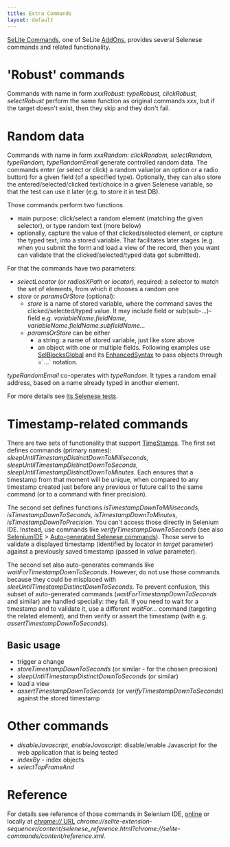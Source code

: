 ```yaml
---
title: Extra Commands
layout: default
---
```


[SeLite Commands](https://addons.mozilla.org/en-US/firefox/addon/selite-commands/), one of SeLite [AddOns](AddOns), provides several Selenese commands and related functionality.

# 'Robust' commands #
Commands with name in form <i>xxxRobust: typeRobust, clickRobust, selectRobust</i> perform the same function as original commands _xxx_, but if the target doesn't exist, then they skip and they don't fail.

# Random data #
Commands with name in form <i>xxxRandom: clickRandom, selectRandom, typeRandom, typeRandomEmail</i> generate controlled random data. The commands enter (or select or click) a random value(or an option or a radio button) for a given field (of a specified type). Optionally, they can also store the entered/selected/clicked text/choice in a given Selenese variable, so that the test can use it later (e.g. to store it in test DB).

Those commands perform two functions

  * main purpose: click/select a random element (matching the given selector), or type random text (more below)
  * optionally, capture the value of that clicked/selected element, or capture the typed text, into a stored variable. That facilitates later stages (e.g. when you submit the form and load a view of the record, then you want can validate that the clicked/selected/typed data got submitted).

For that the commands have two parameters:

  * _selectLocator_ (or _radiosXPath_ or _locator_), required: a selector to match the set of elements, from which it chooses a random one
  * _store_ or _paramsOrStore_ (optional):
    * _store_ is a name of stored variable, where the command saves the clicked/selected/typed value. It may include field or sub(sub-...)-field e.g. _variableName.fieldName, variableName.fieldName.subfieldName..._
    * _paramsOrStore_ can be either
      * a string: a name of stored variable, just like _store_ above
      * an object with one or multiple fields. Following examples use [SelBlocksGlobal](SelBlocksGlobal) and its [EnhancedSyntax](EnhancedSyntax) to pass objects through =\`...\` notation.

_typeRandomEmail_ co-operates with _typeRandom_. It types a random email address, based on a name already typed in another element.

For more details see [its Selenese tests](https://code.google.com/p/selite/source/browse/#git%2Fcommands%2Fselenese-tests).

# Timestamp-related commands #
There are two sets of functionality that support [TimeStamps](TimeStamps). The first set defines commands (primary names): <i>sleepUntilTimestampDistinctDownToMilliseconds, sleepUntilTimestampDistinctDownToSeconds, sleepUntilTimestampDistinctDownToMinutes</i>. Each ensures that a timestamp from that moment will be unique, when compared to any timestamp created just before any previous or future call to the same command (or to a command with finer precision).

The second set defines functions <i>isTimestampDownToMilliseconds, isTimestampDownToSeconds, isTimestampDownToMinutes, isTimestampDownToPrecision</i>. You can't access those directly in Selenium IDE. Instead, use commands like _verifyTimestampDownToSeconds_ (see also [SeleniumIDE](SeleniumIDE) > [Auto-generated Selenese commands](SeleniumIDE#auto-generated-selenese-commands)). Those serve to validate a displayed timestamp (identified by locator in _target_ parameter) against a previously saved timestamp (passed in _value_ parameter).

The second set also auto-generates commands like _waitForTimestampDownToSeconds_. However, do not use those commands because they could be misplaced with _sleeUntilTimestampDistinctDownToSeconds_. To prevent confusion, this subset of auto-generated commands (_waitForTimestampDownToSeconds_ and similar) are handled specially: they fail. If you need to wait for a timestamp and to validate it, use a different _waitFor..._ command (targeting the related element), and then verify or assert the timestamp (with e.g. _assertTimestampDownToSeconds_).

## Basic usage ##
  * trigger a change
  * _storeTimestampDownToSeconds_ (or similar - for the chosen precision)
  * _sleepUntilTimestampDistinctDownToSeconds_ (or similar)
  * load a view
  * _assertTimestampDownToSeconds_ (or _verifyTimestampDownToSeconds_) against the stored timestamp

# Other commands #
  * _disableJavascript, enableJavascript_: disable/enable Javascript for the web application that is being tested
  * _indexBy_ - index objects
  * _selectTopFrameAnd_

# Reference #
For details see reference of those commands in Selenium IDE, [online](https://cdn.rawgit.com/selite/selite/master/commands/src/chrome/content/reference.xml) or locally at [_chrome://_ URL](AboutDocumentation#firefox-chrome-urls-for-documentation-and-gui) _chrome://selite-extension-sequencer/content/selenese_reference.html?chrome://selite-commands/content/reference.xml_.